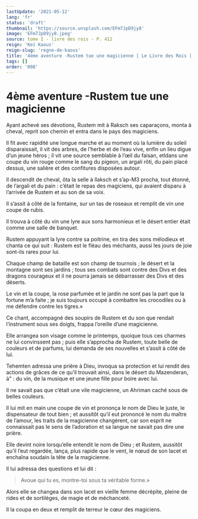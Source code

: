 ```yaml
---
lastUpdate: '2021-05-12'
lang: 'fr'
status: 'draft'
thumbnail: 'https://source.unsplash.com/EFm7JpD9jy8'
image: 'EFm7JpD9jy8.jpeg'
source: tome I - livre des rois - P. 412
reign: 'Keï Kaous'
reign-slug: 'regne-de-kaous'
title: '4ème aventure -Rustem tue une magicienne | Le Livre des Rois | Shâhnâmeh'
tags: []
order: '008'
---
```


# 4ème aventure -Rustem tue une magicienne

Ayant achevé ses dévotions, Rustem mit à Raksch ses caparaçons, monta à cheval, reprit son chemin et entra dans le pays des magiciens.

Il fit avec rapidité une longue marche et au moment où la lumière du soleil disparaissait, il vit des arbres, de l’herbe et de l’eau vive, enfin un lieu digue d’un jeune héros ; il vit une source semblable à l’œil du faisan, etldans une coupe du vin rouge comme le sang du pigeon, un argali rôti, du pain placé dessus, une salière et des confitures disposées autour.

Il descendit de cheval, ôta la selle à llaksch et s’ap-M3 procha, tout étonné, de l’argali et du pain : c’était le repas des magiciens, qui avaient disparu à l’arrivée de Rustem et au son de sa voix.

Il s’assit à côté de la fontaine, sur un tas de roseaux et remplit de vin une coupe de rubis.

Il trouva à côté du vin une lyre aux sons harmonieux et le désert entier était comme une salle de banquet.

Rustem appuyant la lyre contre sa poitrine, en tira des sons mélodieux et chanta ce qui suit : Rustem est le fléau des méchants, aussi les jours de joie sont-ils rares pour lui.

Chaque champ de bataille est son champ de tournois ; le désert et la montagne sont ses jardins ; tous ses combats sont contre des Divs et des dragons courageux et il ne pourra jamais se débarrasser des Divs et des déserts.

Le vin et la coupe, la rose parfumée et le jardin ne sont pas la part que la fortune m’a faite ; je suis toujours occupé à combattre les crocodiles ou à me défendre contre les tigres.»

Ce chant, accompagné des soupirs de Rustem et du son que rendait l’instrument sous ses doigts, frappa l’oreille d’une magicienne.

Elle arrangea son visage comme le printemps, quoique tous ces charmes ne lui convinssent pas ; puis elle s’approcha de Rustem, toute belle de couleurs et de parfums, lui demanda de ses nouvelles et s’assit à côté de lui.

Tehemten adressa une prière à Dieu, invoqua sa protection et lui rendit des actions de grâces de ce qu’il trouvait ainsi, dans le désert du Mazenderan, à" : du vin, de la musique et une jeune fille pour boire avec lui.

Il ne savait pas que c’était une vile magicienne, un Ahriman caché sous de belles couleurs.

Il lui mit en main une coupe de vin et prononça le nom de Dieu le juste, le dispensateur de tout bien ; et aussitôt qu’il eut prononcé le nom du maître de l’amour, les traits de la magicienne changèrent, car son esprit ne connaissait pas le sens de l’adoration et sa langue ne savait pas dire une prière.

Elle devint noire lorsqu’elle entendit le nom de Dieu ; et Rustem, aussitôt qu’il l’eut regardée, lança, plus rapide que le vent, le nœud de son lacet et enchaîna soudain la tête de la magicienne.

Il lui adressa des questions et lui dit :

> Avoue qui tu es, montre-toi sous ta véritable forme.»

Alors elle se changea dans son lacet en vieille femme décrépite, pleine de rides et de sortiléges, de magie et de méchanceté.

Il la coupa en deux et remplit de terreur le cœur des magiciens.
